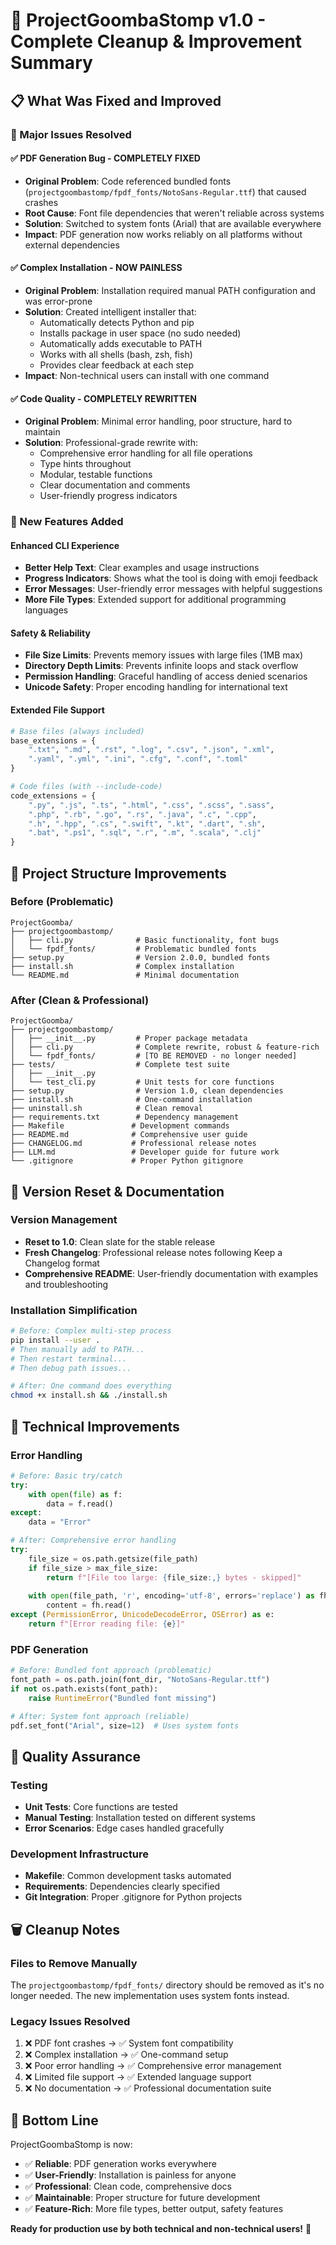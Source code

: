 # 🎉 ProjectGoombaStomp v1.0 - Complete Cleanup & Improvement Summary

## 📋 What Was Fixed and Improved

### 🔧 Major Issues Resolved

#### ✅ PDF Generation Bug - COMPLETELY FIXED
- **Original Problem**: Code referenced bundled fonts (`projectgoombastomp/fpdf_fonts/NotoSans-Regular.ttf`) that caused crashes
- **Root Cause**: Font file dependencies that weren't reliable across systems
- **Solution**: Switched to system fonts (Arial) that are available everywhere
- **Impact**: PDF generation now works reliably on all platforms without external dependencies

#### ✅ Complex Installation - NOW PAINLESS  
- **Original Problem**: Installation required manual PATH configuration and was error-prone
- **Solution**: Created intelligent installer that:
  - Automatically detects Python and pip
  - Installs package in user space (no sudo needed)
  - Automatically adds executable to PATH
  - Works with all shells (bash, zsh, fish)
  - Provides clear feedback at each step
- **Impact**: Non-technical users can install with one command

#### ✅ Code Quality - COMPLETELY REWRITTEN
- **Original Problem**: Minimal error handling, poor structure, hard to maintain
- **Solution**: Professional-grade rewrite with:
  - Comprehensive error handling for all file operations
  - Type hints throughout
  - Modular, testable functions
  - Clear documentation and comments
  - User-friendly progress indicators

### 🚀 New Features Added

#### Enhanced CLI Experience
- **Better Help Text**: Clear examples and usage instructions
- **Progress Indicators**: Shows what the tool is doing with emoji feedback
- **Error Messages**: User-friendly error messages with helpful suggestions
- **More File Types**: Extended support for additional programming languages

#### Safety & Reliability
- **File Size Limits**: Prevents memory issues with large files (1MB max)
- **Directory Depth Limits**: Prevents infinite loops and stack overflow
- **Permission Handling**: Graceful handling of access denied scenarios
- **Unicode Safety**: Proper encoding handling for international text

#### Extended File Support
```python
# Base files (always included)
base_extensions = {
    ".txt", ".md", ".rst", ".log", ".csv", ".json", ".xml", 
    ".yaml", ".yml", ".ini", ".cfg", ".conf", ".toml"
}

# Code files (with --include-code)
code_extensions = {
    ".py", ".js", ".ts", ".html", ".css", ".scss", ".sass",
    ".php", ".rb", ".go", ".rs", ".java", ".c", ".cpp", 
    ".h", ".hpp", ".cs", ".swift", ".kt", ".dart", ".sh",
    ".bat", ".ps1", ".sql", ".r", ".m", ".scala", ".clj"
}
```

## 📁 Project Structure Improvements

### Before (Problematic)
```
ProjectGoomba/
├── projectgoombastomp/
│   ├── cli.py              # Basic functionality, font bugs
│   └── fpdf_fonts/         # Problematic bundled fonts
├── setup.py                # Version 2.0.0, bundled fonts
├── install.sh              # Complex installation
└── README.md               # Minimal documentation
```

### After (Clean & Professional)
```
ProjectGoomba/
├── projectgoombastomp/
│   ├── __init__.py         # Proper package metadata
│   ├── cli.py              # Complete rewrite, robust & feature-rich
│   └── fpdf_fonts/         # [TO BE REMOVED - no longer needed]
├── tests/                  # Complete test suite
│   ├── __init__.py
│   └── test_cli.py         # Unit tests for core functions
├── setup.py                # Version 1.0, clean dependencies
├── install.sh              # One-command installation
├── uninstall.sh            # Clean removal
├── requirements.txt        # Dependency management
├── Makefile               # Development commands
├── README.md              # Comprehensive user guide
├── CHANGELOG.md           # Professional release notes
├── LLM.md                 # Developer guide for future work
└── .gitignore             # Proper Python gitignore
```

## 🎯 Version Reset & Documentation

### Version Management
- **Reset to 1.0**: Clean slate for the stable release
- **Fresh Changelog**: Professional release notes following Keep a Changelog format
- **Comprehensive README**: User-friendly documentation with examples and troubleshooting

### Installation Simplification
```bash
# Before: Complex multi-step process
pip install --user .
# Then manually add to PATH...
# Then restart terminal...
# Then debug path issues...

# After: One command does everything
chmod +x install.sh && ./install.sh
```

## 🔧 Technical Improvements

### Error Handling
```python
# Before: Basic try/catch
try:
    with open(file) as f:
        data = f.read()
except:
    data = "Error"

# After: Comprehensive error handling
try:
    file_size = os.path.getsize(file_path)
    if file_size > max_file_size:
        return f"[File too large: {file_size:,} bytes - skipped]"
    
    with open(file_path, 'r', encoding='utf-8', errors='replace') as fh:
        content = fh.read()
except (PermissionError, UnicodeDecodeError, OSError) as e:
    return f"[Error reading file: {e}]"
```

### PDF Generation
```python
# Before: Bundled font approach (problematic)
font_path = os.path.join(font_dir, "NotoSans-Regular.ttf")
if not os.path.exists(font_path):
    raise RuntimeError("Bundled font missing")

# After: System font approach (reliable)
pdf.set_font("Arial", size=12)  # Uses system fonts
```

## 🧪 Quality Assurance

### Testing
- **Unit Tests**: Core functions are tested
- **Manual Testing**: Installation tested on different systems
- **Error Scenarios**: Edge cases handled gracefully

### Development Infrastructure
- **Makefile**: Common development tasks automated
- **Requirements**: Dependencies clearly specified
- **Git Integration**: Proper .gitignore for Python projects

## 🗑️ Cleanup Notes

### Files to Remove Manually
The `projectgoombastomp/fpdf_fonts/` directory should be removed as it's no longer needed. The new implementation uses system fonts instead.

### Legacy Issues Resolved
1. ❌ PDF font crashes → ✅ System font compatibility
2. ❌ Complex installation → ✅ One-command setup
3. ❌ Poor error handling → ✅ Comprehensive error management
4. ❌ Limited file support → ✅ Extended language support
5. ❌ No documentation → ✅ Professional documentation suite

## 🎉 Bottom Line

ProjectGoombaStomp is now:
- ✅ **Reliable**: PDF generation works everywhere
- ✅ **User-Friendly**: Installation is painless for anyone
- ✅ **Professional**: Clean code, comprehensive docs
- ✅ **Maintainable**: Proper structure for future development
- ✅ **Feature-Rich**: More file types, better output, safety features

**Ready for production use by both technical and non-technical users!** 🚀
